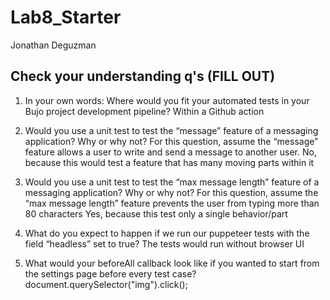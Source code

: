 # Lab8_Starter
Jonathan Deguzman

## Check your understanding q's (FILL OUT)
1. In your own words: Where would you fit your automated tests in your Bujo project development pipeline? Within a Github action

2. Would you use a unit test to test the “message” feature of a messaging application? Why or why not? For this question, assume the “message” feature allows a user to write and send a message to another user.
No, because this would test a feature that has many moving parts within it

3. Would you use a unit test to test the “max message length” feature of a messaging application? Why or why not? For this question, assume the “max message length” feature prevents the user from typing more than 80 characters
Yes, because this test only a single behavior/part

4. What do you expect to happen if we run our puppeteer tests with the field “headless” set to true?
The tests would run without browser UI

5. What would your beforeAll callback look like if you wanted to start from the settings page before every test case?
document.querySelector("img").click();
